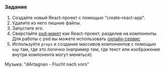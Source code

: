 ### Задание

1. Cоздайте новый React-проект с помощью "create-react-app".
2. Удалите из него лишние файлы.
3. Запустите его.
4. Сверстайте  [psd-макет](page.psd) как React-проект, разделив на компоненты.
Для работы с psd вы можете использовать [онлайн-сервис](https://psdetch.com/)
5. Используйте `props` и создание массивов компонентов с помощью `map` там, где это 
логично (например там, где текст или изображение внутри компонента могут меняться).

Музыка: "dArtagnan - Flucht nach vorn"
